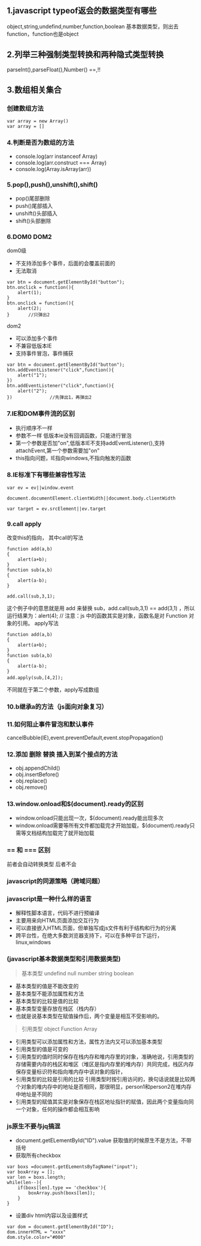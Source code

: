 ## 1.javascript typeof返会的数据类型有哪些
object,string,undefind,number,function,boolean
基本数据类型，则出去function，function也是object

## 2.列举三种强制类型转换和两种隐式类型转换
parseInt(),parseFloat(),Number()
==,!!

## 3.数组相关集合
### 创建数组方法
```
var array = new Array()
var array = []
```

### 4.判断是否为数组的方法
* console.log(arr instanceof Array)
* console.log(arr.construct === Array)
* console.log(Array.isArray(arr))

### 5.pop(),push(),unshift(),shift()
* pop()尾部删除
* push()尾部插入
* unshift()头部插入
* shift()头部删除

### 6.DOM0 DOM2
dom0级
* 不支持添加多个事件，后面的会覆盖前面的
* 无法取消
```
var btn = document.getElementById("button");
btn.onclick = function(){
    alert(1);
}
btn.onclick = function(){
    alert(2);
}       //只弹出2
```
dom2
* 可以添加多个事件
* 不兼容低版本IE
* 支持事件冒泡，事件捕获
```
var btn = document.getElementById("button");
btn.addEventListener("click",function(){
    alert("1");
})
btn.addEventListener("click",function(){
    alert("2");
})              //先弹出1，再弹出2
```

### 7.IE和DOM事件流的区别
* 执行顺序不一样
* 参数不一样 低版本ie没有回调函数，只能进行冒泡
* 第一个参数是否加"on",低版本IE不支持addEventListener(),支持attachEvent,第一个参数需要加"on"
* this指向问题，IE指向windows,不指向触发的函数

### 8.IE标准下有哪些兼容性写法
```
var ev = ev||window.event

document.documentElement.clientWidth||document.body.clientWidth

var target = ev.srcElement||ev.target
```

### 9.call apply
改变this的指向，
其中call的写法
```
function add(a,b)  
{  
    alert(a+b);  
}  
function sub(a,b)  
{  
    alert(a-b);  
}  
  
add.call(sub,3,1);   
```
这个例子中的意思就是用 add 来替换 sub，add.call(sub,3,1) == add(3,1) ，所以运行结果为：alert(4); // 注意：js 中的函数其实是对象，函数名是对 Function 对象的引用。
apply写法
```
function add(a,b)  
{  
    alert(a+b);  
}  
function sub(a,b)  
{  
    alert(a-b);  
}  
add.apply(sub,[4,2]);　
```
不同就在于第二个参数，apply写成数组


### 10.b继承a的方法（js面向对象复习）

### 11.如何阻止事件冒泡和默认事件
cancelBubble(IE),event.preventDefault,event.stopPropagation()

### 12.添加 删除 替换 插入到某个接点的方法
* obj.appendChild()
* obj.insertBefore()
* obj.replace()
* obj.remove()

### 13.window.onload和$(document).ready的区别
* window.onload只能出现一次，$(document).ready能出现多次
* window.onload需要等所有文件都加载完才开始加载，$(document).ready只需等文档结构加载完了就开始加载

### == 和 === 区别
前者会自动转换类型
后者不会

### javascript的同源策略（跨域问题）

### javascript是一种什么样的语言
* 解释性脚本语言，代码不进行预编译
* 主要用来向HTML页面添加交互行为
* 可以直接嵌入HTML页面，但单独写成js文件有利于结构和行为的分离
* 跨平台性，在绝大多数浏览器支持下，可以在多种平台下运行，linux,windows


### (javascript基本数据类型和引用数据类型)
> 基本类型 undefind null number string boolean
* 基本类型的值是不能改变的
* 基本类型不能添加属性和方法
* 基本类型的比较是值的比较
* 基本类型变量存放在栈区（栈内存）
* 也就是说基本类型在赋值操作后，两个变量是相互不受影响的。
> 引用类型 object Function Array
* 引用类型可以添加属性和方法，属性方法内又可以添加基本类型
* 引用类型的值是可变的
* 引用类型的值时同时保存在栈内存和堆内存里的对象，准确地说，引用类型的存储需要内存的栈区和堆区（堆区是指内存里的堆内存）共同完成，栈区内存保存变量标识符和指向堆内存中该对象的指针，
* 引用类型的比较是引用的比较  引用类型时按引用访问的，换句话说就是比较两个对象的堆内存中的地址是否相同，那很明显，person1和person2在堆内存中地址是不同的
* 引用类型的赋值其实是对象保存在栈区地址指针的赋值，因此两个变量指向同一个对象，任何的操作都会相互影响

### js原生不要与jq搞混
* document.getELementById("ID").value
获取值的时候原生不是方法，不带括号
* 获取所有checkbox
```
var boxs =document.getELementsByTagName("input");
var boxArray = [];
var len = boxs.length;
while(len--){
    if(boxs[len].type == 'checkbox'){
        boxArray.push(boxs[len]);
    }
}
```
* 设置div html内容以及设置样式
```
var dom = document.getElementById("ID");
dom.innerHTML = "xxxx"
dom.style.color="#000"
```









